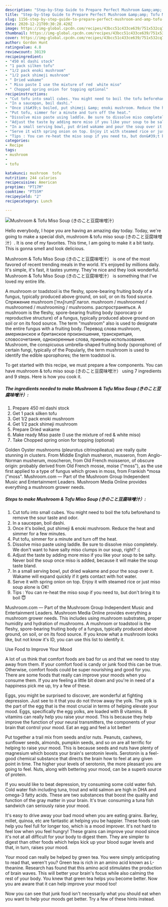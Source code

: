 ```yaml
---
description: "Step-by-Step Guide to Prepare Perfect Mushroom &amp;amp; Tofu Miso Soup (きのこと豆腐味噌汁）"
title: "Step-by-Step Guide to Prepare Perfect Mushroom &amp;amp; Tofu Miso Soup (きのこと豆腐味噌汁）"
slug: 1156-step-by-step-guide-to-prepare-perfect-mushroom-and-amp-tofu-miso-soup
date: 2020-12-21T09:30:28.420Z
image: https://img-global.cpcdn.com/recipes/43bcc51c433ce639/751x532cq70/mushroom-tofu-miso-soup-きのこと豆腐味噌汁-recipe-main-photo.jpg
thumbnail: https://img-global.cpcdn.com/recipes/43bcc51c433ce639/751x532cq70/mushroom-tofu-miso-soup-きのこと豆腐味噌汁-recipe-main-photo.jpg
cover: https://img-global.cpcdn.com/recipes/43bcc51c433ce639/751x532cq70/mushroom-tofu-miso-soup-きのこと豆腐味噌汁-recipe-main-photo.jpg
author: Gordon Hunt
ratingvalue: 4.8
reviewcount: 30139
recipeingredient:
- "450 ml dashi stock"
- "1 pack silken tofu"
- "1/2 pack enoki mushroom"
- "1/2 pack shimeji mushroom"
- " Dried wakame"
- " Miso paste I use the mixture of red  white miso"
- " Chopped spring onion for topping optional"
recipeinstructions:
- "Cut tofu into small cubes. You might need to boil the tofu beforehand to remove the sour taste and odor."
- "In a saucepan, boil dashi."
- "Once it&#39;s boiled, put shimeji &amp; enoki mushroom. Reduce the heat and simmer for a few minutes."
- "Put tofu, simmer for a minute and turn off the heat."
- "Dissolve miso paste using laddle. Be sure to dissolve miso completely. We don&#39;t want to have salty miso clumps in our soup, right? :("
- "Adjust the taste by adding more miso if you like your soup to be salty. Never boil the soup once miso is added, because it will make the soup taste bland."
- "In a small serving bowl, put dried wakame and pour the soup over it. Wakame will expand quickly if it gets contact with hot water."
- "Serve it with spring onion on top. Enjoy it with steamed rice or just miso soup alone is OK!"
- "Tips : You can re-heat the miso soup if you need to, but don&#39;t bring it to boil 😇"
categories:
- Recipe
tags:
- mushroom
- 
- tofu

katakunci: mushroom  tofu 
nutrition: 244 calories
recipecuisine: American
preptime: "PT17M"
cooktime: "PT55M"
recipeyield: "2"
recipecategory: Lunch

---
```



![Mushroom &amp; Tofu Miso Soup (きのこと豆腐味噌汁）](https://img-global.cpcdn.com/recipes/43bcc51c433ce639/751x532cq70/mushroom-tofu-miso-soup-きのこと豆腐味噌汁-recipe-main-photo.jpg)

Hello everybody, I hope you are having an amazing day today. Today, we're going to make a special dish, mushroom &amp; tofu miso soup (きのこと豆腐味噌汁）. It is one of my favorites. This time, I am going to make it a bit tasty. This is gonna smell and look delicious.

Mushroom &amp; Tofu Miso Soup (きのこと豆腐味噌汁） is one of the most favored of recent trending meals in the world. It's enjoyed by millions daily. It's simple, it's fast, it tastes yummy. They're nice and they look wonderful. Mushroom &amp; Tofu Miso Soup (きのこと豆腐味噌汁） is something that I've loved my entire life.

A mushroom or toadstool is the fleshy, spore-bearing fruiting body of a fungus, typically produced above ground, on soil, or on its food source. Спряжение mushroom [ˈmʌʃrum]Глагол. mushroom / mushroomed / mushroomed / mushrooming / mushrooms. распространяться. A mushroom is the fleshy, spore-bearing fruiting body (sporocarp or reproductive structure) of a fungus, typically produced above ground on soil or on its food source. The term &#34;mushroom&#34; also is used to designate the entire fungus with a fruiting body. Перевод слова mushroom, американское и британское произношение, транскрипция, словосочетания, однокоренные слова, примеры использования. Mushroom, the conspicuous umbrella-shaped fruiting body (sporophore) of certain fungi, typically of the Popularly, the term mushroom is used to identify the edible sporophores; the term toadstool is.


To get started with this recipe, we must prepare a few components. You can have mushroom &amp; tofu miso soup (きのこと豆腐味噌汁） using 7 ingredients and 9 steps. Here is how you cook it.

<!--inarticleads1-->

##### The ingredients needed to make Mushroom &amp; Tofu Miso Soup (きのこと豆腐味噌汁）:

1. Prepare 450 ml dashi stock
1. Get 1 pack silken tofu
1. Get 1/2 pack enoki mushroom
1. Get 1/2 pack shimeji mushroom
1. Prepare  Dried wakame
1. Make ready  Miso paste (I use the mixture of red &amp; white miso)
1. Take  Chopped spring onion for topping (optional)


Golden Oyster mushrooms (pleurotus citrinopileatus) are really quite stunning in clusters. From Middle English musheron, musseron, from Anglo-Norman musherum, moscheron, from Old French moisseron, of obscure origin: probably derived from Old French mosse, moise (&#34;moss&#34;), as the use first applied to a type of fungus which grows in moss, from Frankish *mosa (&#34;moss&#34;. Mushroom.com — Part of the Mushroom Group Independent Music and Entertainment Leaders. Mushroom Media Online provides everything a mushroom grower needs. 

<!--inarticleads2-->

##### Steps to make Mushroom &amp; Tofu Miso Soup (きのこと豆腐味噌汁）:

1. Cut tofu into small cubes. You might need to boil the tofu beforehand to remove the sour taste and odor.
1. In a saucepan, boil dashi.
1. Once it&#39;s boiled, put shimeji &amp; enoki mushroom. Reduce the heat and simmer for a few minutes.
1. Put tofu, simmer for a minute and turn off the heat.
1. Dissolve miso paste using laddle. Be sure to dissolve miso completely. We don&#39;t want to have salty miso clumps in our soup, right? :(
1. Adjust the taste by adding more miso if you like your soup to be salty. Never boil the soup once miso is added, because it will make the soup taste bland.
1. In a small serving bowl, put dried wakame and pour the soup over it. Wakame will expand quickly if it gets contact with hot water.
1. Serve it with spring onion on top. Enjoy it with steamed rice or just miso soup alone is OK!
1. Tips : You can re-heat the miso soup if you need to, but don&#39;t bring it to boil 😇


Mushroom.com — Part of the Mushroom Group Independent Music and Entertainment Leaders. Mushroom Media Online provides everything a mushroom grower needs. This includes using mushroom substrates, proper humidity and hydration of mushrooms. A mushroom or toadstool is the fleshy, spore-bearing fruiting body of a fungus, typically produced above ground, on soil, or on its food source. If you know what a mushroom looks like, but not know it&#39;s ID, you can use this list to identify it. 

Use Food to Improve Your Mood


A lot of us think that comfort foods are bad for us and that we need to stay away from them. If your comfort food is candy or junk food this can be true. Otherwise, comfort foods could be super nourishing and good for you. There are some foods that really can improve your moods when you consume them. If you are feeling a little bit down and you're in need of a happiness pick me up, try a few of these.

Eggs, you might be surprised to discover, are wonderful at fighting depression. Just see to it that you do not throw away the yolk. The yolk is the part of the egg that is the most crucial in terms of helping elevate your mood. Eggs, specifically the egg yolks, are loaded with B vitamins. B vitamins can really help you raise your mood. This is because they help improve the function of your neural transmitters, the components of your brain that control your mood. Eat an egg and feel a lot better!

Put together a trail mix from seeds and/or nuts. Peanuts, cashews, sunflower seeds, almonds, pumpkin seeds, and so on are all terrific for helping to raise your mood. This is because seeds and nuts have plenty of magnesium which boosts your brain's serotonin levels. Serotonin is a feel-good chemical substance that directs the brain how to feel at any given point in time. The higher your levels of serotonin, the more pleasant you are going to feel. Nuts, along with bettering your mood, can be a superb source of protein.

If you would like to beat depression, try consuming some cold water fish. Cold water fish including tuna, trout and wild salmon are high in DHA and omega-3 fatty acids. These are two substances that boost the quality and function of the gray matter in your brain. It's true: consuming a tuna fish sandwich can seriously raise your mood. 

It's easy to drive away your bad mood when you are eating grains. Barley, millet, quinoa, etc are fantastic at helping you be happier. These foods can help you feel full for longer too, which is a mood improver. It's not hard to feel low when you feel hungry! These grains can improve your mood since it's not at all difficult for your body to digest them. They are simpler to digest than other foods which helps kick up your blood sugar levels and that, in turn, raises your mood.

Your mood can really be helped by green tea. You were simply anticipating to read that, weren't you? Green tea is rich in an amino acid known as L-theanine. Research has found that this amino acid stimulates the production of brain waves. This will better your brain's focus while also calming the rest of your body. You knew that green tea helps you become better. Now you are aware that it can help improve your mood too!

Now you can see that junk food isn't necessarily what you should eat when you want to help your moods get better. Try  a few  of  these  hints  instead.


